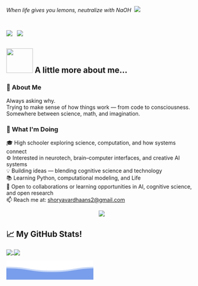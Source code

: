 

<p><em>When life gives you lemons, neutralize with NaOH &nbsp<img src="https://media.giphy.com/media/WUlplcMpOCEmTGBtBW/giphy.gif" width="30"> 
</em></p>

<br>

<p>
    <a href="https://twitter.com/XAheli"><img height="30" src="https://user-images.githubusercontent.com/48355572/207971257-f667150e-17c2-469c-8f9f-24810c4ab522.svg"></a>&nbsp;&nbsp;
    <a href="https://www.linkedin.com/in/aheli-poddar-263294216/"><img height="30" src="https://user-images.githubusercontent.com/48355572/207971352-d164e286-ffd8-4aac-a95b-88e499cdc386.svg"></a>&nbsp;&nbsp;



<h2> <img src="https://media.giphy.com/media/VgCDAzcKvsR6OM0uWg/giphy.gif" width="70" height="65"> A little more about me...</h2>

### 🧠 About Me
Always asking why.  
Trying to make sense of how things work — from code to consciousness.  
Somewhere between science, math, and imagination.

### 🔭 What I'm Doing

🎓 High schooler exploring science, computation, and how systems connect  
⚙️ Interested in neurotech, brain–computer interfaces, and creative AI systems  
💡 Building ideas — blending cognitive science and technology  
📚 Learning Python, computational modeling, and Life  
🤝 Open to collaborations or learning opportunities in AI, cognitive science, and open research  
📫 Reach me at: shoryavardhaans2@gmail.com



<p align="center">
  <img src="https://user-images.githubusercontent.com/48355572/209539106-8e1cbfc6-2f3d-4afd-b96a-890d967dd9ab.png">
</p>


    

<!--<img src='https://cdnq.jsdelivr.net/gh/devicons/devicon/icons/pandas/pandas-original-wordmark.svg' width="5%" height="5%">
<img src='https://cdn.jsdelivr.net/gh/devicons/devicon/icons/numpy/numpy-original.svg' width="5%" height="5%">-->
## 📈 My GitHub Stats!

<!-- [!GitHub Stats] -->


<a href="https://github.com/vassu-v/github-readme-stats">
  <img height=200 align="center" src="https://github-readme-stats.vercel.app/api?username=vassu-v" />
</a>
<a href="https://github.com/vassu-v/convoychat">
  <img height=200 align="center" src="https://github-readme-stats.vercel.app/api/top-langs?username=vassu-v&layout=compact&langs_count=8&card_width=320" />
</a>




![Aheli Poddar](./bottom_header.svg)
